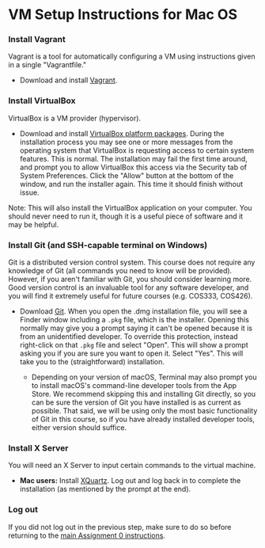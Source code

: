 # VM Setup Instructions for Mac OS

### Install Vagrant

Vagrant is a tool for automatically configuring a VM using instructions given in a
single "Vagrantfile."

* Download and install [Vagrant](https://www.vagrantup.com/downloads.html).

### Install VirtualBox

VirtualBox is a VM provider (hypervisor).

* Download and install [VirtualBox platform packages](https://www.virtualbox.org/wiki/Downloads).
  During the installation process you may see one or more messages from the
  operating system that VirtualBox is requesting access to certain system features.
  This is normal. The installation may fail the first time around, and prompt you
  to allow VirtualBox this access via the Security tab of System Preferences.
  Click the "Allow" button at the bottom of the window, and run the installer again.
  This time it should finish without issue.

Note: This will also install the VirtualBox application on your computer.
You should never need to run it, though it is a useful piece of software and it
may be helpful.

### Install Git (and SSH-capable terminal on Windows)

Git is a distributed version control system. This course does not require any
knowledge of Git (all commands you need to know will be provided). However, if
you aren't familiar with Git, you should consider learning more. Good version
control is an invaluable tool for any software developer, and you will find it
extremely useful for future courses (e.g. COS333, COS426).

* Download [Git](https://git-scm.com/downloads).
  When you open the .dmg installation file, you will see a Finder window including
  a `.pkg` file, which is the installer. Opening this normally may give you a
  prompt saying it can't be opened because it is from an unidentified developer.
  To override this protection, instead right-click on that `.pkg` file and select
  "Open". This will show a prompt asking you if you are sure you want to open it.
  Select "Yes". This will take you to the (straightforward) installation.

  * Depending on your version of macOS, Terminal may also prompt you to install
    macOS's command-line developer tools from the App Store. We recommend skipping
    this and installing Git directly, so you can be sure the version of Git you
    have installed is as current as possible. That said, we will be using only
    the most basic functionality of Git in this course, so if you have already
    installed developer tools, either version should suffice.

### Install X Server

You will need an X Server to input certain commands to the virtual machine.

* **Mac users:** Install [XQuartz](https://www.xquartz.org/).
  Log out and log back in to complete the installation
  (as mentioned by the prompt at the end).

### Log out

If you did not log out in the previous step, make sure to do so before returning
to the [main Assignment 0 instructions](README.md).
